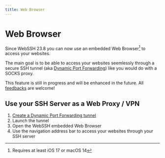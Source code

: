 ```yaml
---
title: Web Browser
---
```

# Web Browser
Since WebSSH 23.8 you can now use an embedded Web Browser[^1] to access your websites.

The main goal is to be able to access your websites seemlessly through a secure SSH tunnel (aka [Dynamic Port Forwarding](/documentation/help/networking/dynamic-port-forwarding/)) like you would do with a SOCKS proxy.

This feature is still in progress and will be enhanced in the future. All [feedbacks](/support/) are welcome!

## Use your SSH Server as a Web Proxy / VPN
1. [Create a Dynamic Port Forwarding tunnel](/documentation/help/networking/dynamic-port-forwarding/)
2. Launch the tunnel
3. Open the WebSSH embedded Web Browser
4. Use the navigation address bar to access your websites through your SSH server

[^1]: Requires at least iOS 17 or macOS 14